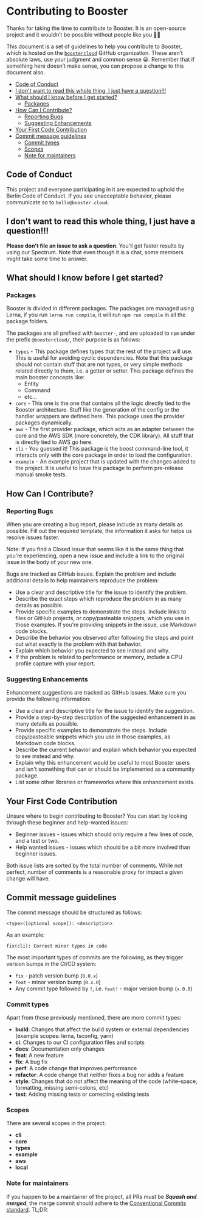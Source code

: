 # Contributing to Booster

Thanks for taking the time to contribute to Booster. It is an open-source project and it wouldn’t be possible without people like you 🙏🎉

This document is a set of guidelines to help you contribute to Booster, which is hosted on the [`boostercloud`](https://github.com/boostercloud) GitHub
organization. These aren’t absolute laws, use your judgment and common sense 😀.
Remember that if something here doesn’t make sense, you can propose a change to this document also.

- [Code of Conduct](#code-of-conduct)
- [I don't want to read this whole thing, I just have a question!!!](#i-dont-want-to-read-this-whole-thing-i-just-have-a-question)
- [What should I know before I get started?](#what-should-i-know-before-i-get-started)
  - [Packages](#packages)
- [How Can I Contribute?](#how-can-i-contribute)
  - [Reporting Bugs](#reporting-bugs)
  - [Suggesting Enhancements](#suggesting-enhancements)
- [Your First Code Contribution](#your-first-code-contribution)
- [Commit message guidelines](#commit-message-guidelines)
  - [Commit types](#commit-types)
  - [Scopes](#scopes)
  - [Note for maintainers](#note-for-maintainers)


## Code of Conduct

This project and everyone participating in it are expected to uphold the Berlin Code of Conduct.
If you see unacceptable behavior, please communicate so to `hello@booster.cloud`.

## I don't want to read this whole thing, I just have a question!!!

**Please don't file an issue to ask a question**. You'll get faster results by using our Spectrum.
Note that even though it is a chat, some members might take some time to answer.

## What should I know before I get started?

### Packages

Booster is divided in different packages. The packages are managed using Lerna, if you run `lerna run compile`,
it will run `npm run compile` in all the package folders.

The packages are all prefixed with `booster-`, and are uploaded to `npm` under the prefix `@boostercloud/`, their purpose is as follows:

- `types` - This package defines types that the rest of the project will use. This is useful for avoiding cyclic dependencies. Note that this package should not contain stuff that are not types, or very simple methods related directly to them, i.e. a getter or setter. This package defines the main booster concepts like:
  - Entity
  - Command
  - etc…
- `core` - This one is the one that contains all the logic directly tied to the Booster architecture. Stuff like the generation of the config or the handler wrappers are defined here. This package uses the provider packages dynamically.
- `aws` - The first provider package, which acts as an adapter between the core and the AWS SDK (more concretely, the CDK library). All stuff that is directly tied to AWS go here.
- `cli` - You guessed it! This package is the boost command-line tool, it interacts only with the core package in order to load the configuration.
- `example` - An example project that is updated with the changes added to the project. It is useful to have this package to perform pre-release manual smoke tests.

## How Can I Contribute?

### Reporting Bugs

When you are creating a bug report, please include as many details as possible. Fill out the required template, the information it asks for helps us resolve issues faster.

Note: If you find a Closed issue that seems like it is the same thing that you're experiencing, open a new issue and include a link to the original issue in the body of your new one.

Bugs are tracked as GitHub issues. Explain the problem and include additional details to help maintainers reproduce the problem:

- Use a clear and descriptive title for the issue to identify the problem.
- Describe the exact steps which reproduce the problem in as many details as possible.
- Provide specific examples to demonstrate the steps. Include links to files or GitHub projects, or copy/pasteable snippets, which you use in those examples. If you're providing snippets in the issue, use Markdown code blocks.
- Describe the behavior you observed after following the steps and point out what exactly is the problem with that behavior.
- Explain which behavior you expected to see instead and why.
- If the problem is related to performance or memory, include a CPU profile capture with your report.

### Suggesting Enhancements

Enhancement suggestions are tracked as GitHub issues. Make sure you provide the following information:

- Use a clear and descriptive title for the issue to identify the suggestion.
- Provide a step-by-step description of the suggested enhancement in as many details as possible.
- Provide specific examples to demonstrate the steps. Include copy/pasteable snippets which you use in those examples, as Markdown code blocks.
- Describe the current behavior and explain which behavior you expected to see instead and why.
- Explain why this enhancement would be useful to most Booster users and isn't something that can or should be implemented as a community package.
- List some other libraries or frameworks where this enhancement exists.

## Your First Code Contribution

Unsure where to begin contributing to Booster? You can start by looking through these beginner and help-wanted issues:

- Beginner issues - issues which should only require a few lines of code, and a test or two.
- Help wanted issues - issues which should be a bit more involved than beginner issues.

Both issue lists are sorted by the total number of comments. While not perfect, number of comments is a reasonable proxy for impact a given change will have.

## Commit message guidelines

The commit message should be structured as follows:

```text
<type>([optional scope]): <description>
```

As an example:

```text
fix(cli): Correct minor typos in code
```

The most important types of commits are the following, as they trigger version bumps in the CI/CD system:

- `fix` - patch version bump (`0.0.x`)
- `feat` - minor version bump (`0.x.0`)
- Any commit type followed by `!`, i.e. `feat!` - major version bump (`x.0.0`)

### Commit types

Apart from those previously mentioned, there are more commit types:

- **build**: Changes that affect the build system or external dependencies (example scopes: lerna, tsconfig, yarn)
- **ci**: Changes to our CI configuration files and scripts
- **docs**: Documentation only changes
- **feat**: A new feature
- **fix**: A bug fix
- **perf**: A code change that improves performance
- **refactor**: A code change that neither fixes a bug nor adds a feature
- **style**: Changes that do not affect the meaning of the code (white-space, formatting, missing semi-colons, etc)
- **test**: Adding missing tests or correcting existing tests

### Scopes

There are several scopes in the project:

- **cli**
- **core**
- **types**
- **example**
- **aws**
- **local**

### Note for maintainers

If you happen to be a maintainer of the project, all PRs must be _**Squash and merged**_, the merge commit should adhere to the [Conventional Commits standard](https://www.conventionalcommits.org/en/v1.0.0/). TL;DR:
